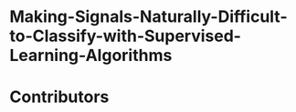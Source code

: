 # Making-Signals-Naturally-Difficult-to-Classify-with-Supervised-Learning-Algorithms
# Contributors
